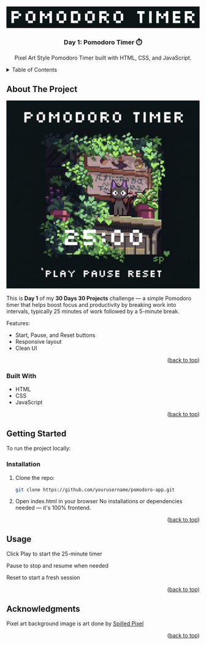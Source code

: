 <a id="readme-top"></a>
<!-- PROJECT LOGO -->
<br />
<div align="center">
  <a href="https://github.com/github_username/repo_name">
    <img src="assets/logo.png" alt="Logo" width="600">
  </a>

<h3 align="center">Day 1: Pomodoro Timer ⏱️</h3>

  <p align="center">
    Pixel Art Style Pomodoro Timer built with HTML, CSS, and JavaScript.
  </p>
</div>



<!-- TABLE OF CONTENTS -->
<details>
  <summary>Table of Contents</summary>
  <ol>
    <li>
      <a href="#about-the-project">About The Project</a>
      <ul>
        <li><a href="#built-with">Built With</a></li>
      </ul>
    </li>
    <li>
      <a href="#getting-started">Getting Started</a>
    </li>
    <li><a href="#usage">Usage</a></li>
    <li><a href="#acknowledgments">Acknowledgments</a></li>
  </ol>
</details>


<!-- ABOUT THE PROJECT -->
## About The Project
<div align="center">

<img src="assets/pomodoro-app-demo.gif" alt="Pomodoro App Demo" width="600" />

</div>


This is **Day 1** of my **30 Days 30 Projects** challenge — a simple Pomodoro timer that helps boost focus and productivity by breaking work into intervals, typically 25 minutes of work followed by a 5-minute break.

Features:
- Start, Pause, and Reset buttons
- Responsive layout
- Clean UI


<p align="right">(<a href="#readme-top">back to top</a>)</p>

### Built With

* HTML
* CSS
* JavaScript

<p align="right">(<a href="#readme-top">back to top</a>)</p>


<!-- GETTING STARTED -->
## Getting Started

To run the project locally:

### Installation

1. Clone the repo:
   ```sh
   git clone https://github.com/yourusername/pomodoro-app.git
2. Open index.html in your browser
No installations or dependencies needed — it's 100% frontend.

<p align="right">(<a href="#readme-top">back to top</a>)</p>


<!-- USAGE EXAMPLES -->
## Usage

Click Play to start the 25-minute timer

Pause to stop and resume when needed

Reset to start a fresh session

<p align="right">(<a href="#readme-top">back to top</a>)</p>

<!-- ACKNOWLEDGMENTS -->
## Acknowledgments

Pixel art background image is art done by <a href="https://www.instagram.com/spilledpixel/" target="_blank">Spilled Pixel</a>

<p align="right">(<a href="#readme-top">back to top</a>)</p>


<!-- MARKDOWN LINKS & IMAGES -->
[screenshot]: assets/pomodoro-app.png
[demo-video]: assets/pomodoro-app-demo.gif

